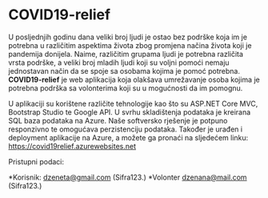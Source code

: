 # COVID19-relief

U posljednjih godinu dana veliki broj ljudi je ostao bez podrške koja im je potrebna u različitim aspektima života zbog promjena načina života koji je pandemija donijela. Naime, različitim grupama ljudi je potrebna različita vrsta podrške, a veliki broj mladih ljudi koji su voljni pomoći nemaju jednostavan način da se spoje sa osobama kojima je pomoć potrebna. **COVID19-relief** je web aplikacija koja olakšava umrežavanje osoba kojima je potrebna podrška sa volonterima koji su u mogućnosti da im pomognu. 


U aplikaciji su korištene različite tehnologije kao što su ASP.NET Core MVC, Bootstrap Studio te Google API. U svrhu skladištenja podataka je kreirana SQL baza podataka na Azure. Naše softversko rješenje je potpuno responzivno te omogućava perzistenciju podataka. Također je urađen i deployment aplikacije na Azure, a možete ga pronaći na sljedećem linku: https://covid19relief.azurewebsites.net

Pristupni podaci: 

*Korisnik: dzeneta@gmail.com (Sifra123.)
*Volonter dzenana@mail.com (Sifra123.)
